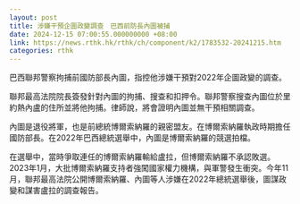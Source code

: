 ```yaml
---
layout: post
title: 涉嫌干預企圖政變調查　巴西前防長內圖被捕
date: 2024-12-15 07:00:55.000000000 +08:00
link: https://news.rthk.hk/rthk/ch/component/k2/1783532-20241215.htm
categories: rthk
---
```


巴西聯邦警察拘捕前國防部長內圖，指控他涉嫌干預對2022年企圖政變的調查。

聯邦最高法院院長簽發針對內圖的拘捕、搜查和扣押令。聯邦警察搜查內圖位於里約熱內盧的住所並將他拘捕。律師說，將會證明內圖並無干預相關調查。

內圖是退役將軍，也是前總統博爾索納羅的親密盟友。在博爾索納羅執政時期擔任國防部長。在2022年巴西總統選舉中，內圖是博爾索納羅的競選拍檔。

在選舉中，當時爭取連任的博爾索納羅輸給盧拉，但博爾索納羅不承認敗選。2023年1月，大批博爾索納羅支持者強闖國家權力機構，與軍警發生衝突。今年11月，聯邦最高法院公開博爾索納羅、內圖等人涉嫌在2022年總統選舉後，圖謀政變和謀害盧拉的調查報告。
